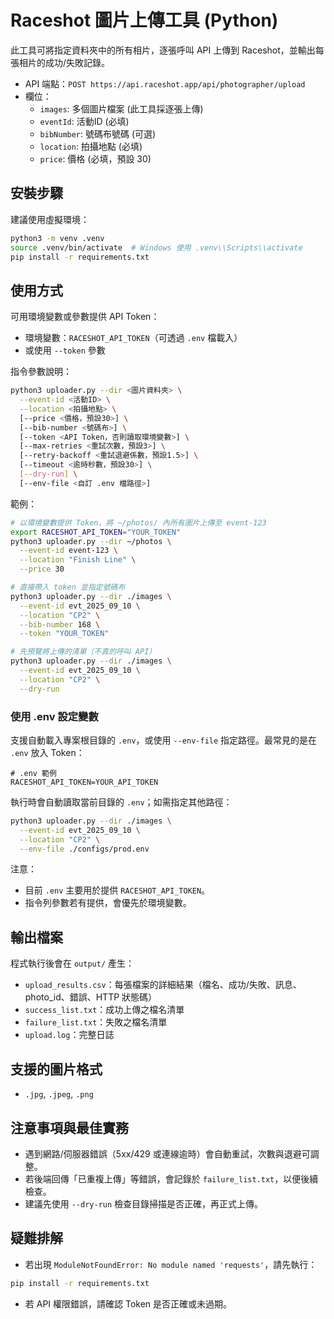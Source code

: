 # Raceshot 圖片上傳工具 (Python)

此工具可將指定資料夾中的所有相片，逐張呼叫 API 上傳到 Raceshot，並輸出每張相片的成功/失敗記錄。

- API 端點：`POST https://api.raceshot.app/api/photographer/upload`
- 欄位：
  - `images`: 多個圖片檔案 (此工具採逐張上傳)
  - `eventId`: 活動ID (必填)
  - `bibNumber`: 號碼布號碼 (可選)
  - `location`: 拍攝地點 (必填)
  - `price`: 價格 (必填，預設 30)

## 安裝步驟

建議使用虛擬環境：

```bash
python3 -m venv .venv
source .venv/bin/activate  # Windows 使用 .venv\\Scripts\\activate
pip install -r requirements.txt
```

## 使用方式

可用環境變數或參數提供 API Token：
- 環境變數：`RACESHOT_API_TOKEN`（可透過 `.env` 檔載入）
- 或使用 `--token` 參數

指令參數說明：

```bash
python3 uploader.py --dir <圖片資料夾> \
  --event-id <活動ID> \
  --location <拍攝地點> \
  [--price <價格，預設30>] \
  [--bib-number <號碼布>] \
  [--token <API Token，否則讀取環境變數>] \
  [--max-retries <重試次數，預設3>] \
  [--retry-backoff <重試退避係數，預設1.5>] \
  [--timeout <逾時秒數，預設30>] \
  [--dry-run] \
  [--env-file <自訂 .env 檔路徑>]
```

範例：

```bash
# 以環境變數提供 Token，將 ~/photos/ 內所有圖片上傳至 event-123
export RACESHOT_API_TOKEN="YOUR_TOKEN"
python3 uploader.py --dir ~/photos \
  --event-id event-123 \
  --location "Finish Line" \
  --price 30
```

```bash
# 直接帶入 token 並指定號碼布
python3 uploader.py --dir ./images \
  --event-id evt_2025_09_10 \
  --location "CP2" \
  --bib-number 168 \
  --token "YOUR_TOKEN"
```

```bash
# 先預覽將上傳的清單（不真的呼叫 API）
python3 uploader.py --dir ./images \
  --event-id evt_2025_09_10 \
  --location "CP2" \
  --dry-run
```

### 使用 .env 設定變數

支援自動載入專案根目錄的 `.env`，或使用 `--env-file` 指定路徑。最常見的是在 `.env` 放入 Token：

```dotenv
# .env 範例
RACESHOT_API_TOKEN=YOUR_API_TOKEN
```

執行時會自動讀取當前目錄的 `.env`；如需指定其他路徑：

```bash
python3 uploader.py --dir ./images \
  --event-id evt_2025_09_10 \
  --location "CP2" \
  --env-file ./configs/prod.env
```

注意：
- 目前 `.env` 主要用於提供 `RACESHOT_API_TOKEN`。
- 指令列參數若有提供，會優先於環境變數。

## 輸出檔案

程式執行後會在 `output/` 產生：
- `upload_results.csv`：每張檔案的詳細結果（檔名、成功/失敗、訊息、photo_id、錯誤、HTTP 狀態碼）
- `success_list.txt`：成功上傳之檔名清單
- `failure_list.txt`：失敗之檔名清單
- `upload.log`：完整日誌

## 支援的圖片格式

- `.jpg`, `.jpeg`, `.png`

## 注意事項與最佳實務

- 遇到網路/伺服器錯誤（5xx/429 或連線逾時）會自動重試，次數與退避可調整。
- 若後端回傳「已重複上傳」等錯誤，會記錄於 `failure_list.txt`，以便後續檢查。
- 建議先使用 `--dry-run` 檢查目錄掃描是否正確，再正式上傳。

## 疑難排解

- 若出現 `ModuleNotFoundError: No module named 'requests'`，請先執行：

```bash
pip install -r requirements.txt
```

- 若 API 權限錯誤，請確認 Token 是否正確或未過期。
